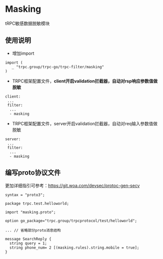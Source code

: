# Masking
tRPC敏感数据脱敏模块



## 使用说明

 - 增加import

````
import (
   _ "trpc.group/trpc-go/trpc-filter/masking"
)
````

 - TRPC框架配置文件，**client开启validation拦截器，自动对rsp响应参数值做脱敏**

````
client:
 ...
 filter:
  ...
  - masking 
````

 - TRPC框架配置文件，server开启validation拦截器，自动对req输入参数值做脱敏

````
server:
 ...
 filter:
  ...
  - masking 
````



## 编写proto协议文件

更加详细指引可参考：https://git.woa.com/devsec/protoc-gen-secv

```
syntax = "proto3";

package trpc.test.helloworld;

import "masking.proto";

option go_package="trpc.group/trpcprotocol/test/helloworld";

... // 省略部分proto消息结构

message SearchReply {
  string query = 1;
  string phone_num= 2 [(masking.rules).string.mobile = true];
}
```